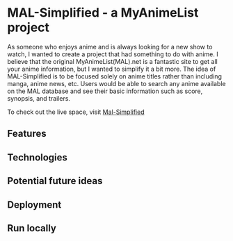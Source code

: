 # MAL-Simplified - a MyAnimeList project

As someone who enjoys anime and is always looking for a new show to watch, I wanted to create a project that had something to do with anime. I believe that the original MyAnimeList(MAL).net is a fantastic site to get all your anime information, but I wanted to simplify it a bit more. The idea of MAL-Simplified is to be focused solely on anime titles rather than including manga, anime news, etc. Users would be able to search any anime available on the MAL database and see their basic information such as score, synopsis, and trailers.

To check out the live space, visit [Mal-Simplified](https://mal-simplified.web.app/)

## Features

## Technologies

## Potential future ideas

## Deployment

## Run locally